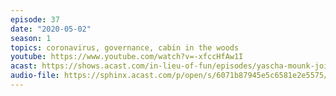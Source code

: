 ```yaml
---
episode: 37
date: "2020-05-02"
season: 1
topics: coronavirus, governance, cabin in the woods
youtube: https://www.youtube.com/watch?v=-xfccHfAw1I
acast: https://shows.acast.com/in-lieu-of-fun/episodes/yascha-mounk-joins-from-the-cabin-in-the-woods-may-2-2020
audio-file: https://sphinx.acast.com/p/open/s/6071b87945e5c6581e2e5575/e/6126f846b659a50019444465/media.mp3
---
```

